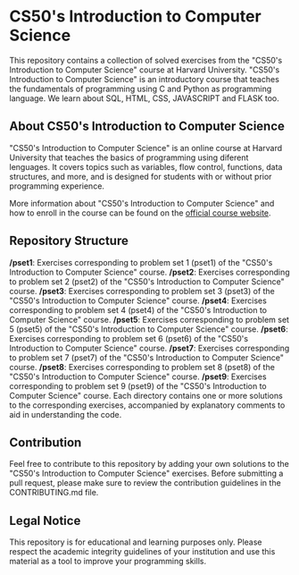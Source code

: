 # CS50's Introduction to Computer Science

This repository contains a collection of solved exercises from the "CS50's Introduction to Computer Science" course at Harvard University. "CS50's Introduction to Computer Science" is an introductory course that teaches the fundamentals of programming using C and Python as programming language. We learn about SQL, HTML, CSS, JAVASCRIPT and FLASK too.

## About CS50's Introduction to Computer Science

"CS50's Introduction to Computer Science" is an online course at Harvard University that teaches the basics of programming using diferent lenguages. It covers topics such as variables, flow control, functions, data structures, and more, and is designed for students with or without prior programming experience.

More information about "CS50's Introduction to Computer Science" and how to enroll in the course can be found on the [official course website]((https://cs50.harvard.edu/x/2024/)).

## Repository Structure

**/pset1**: Exercises corresponding to problem set 1 (pset1) of the "CS50's Introduction to Computer Science" course.
**/pset2**: Exercises corresponding to problem set 2 (pset2) of the "CS50's Introduction to Computer Science" course.
**/pset3**: Exercises corresponding to problem set 3 (pset3) of the "CS50's Introduction to Computer Science" course.
**/pset4**: Exercises corresponding to problem set 4 (pset4) of the "CS50's Introduction to Computer Science" course.
**/pset5**: Exercises corresponding to problem set 5 (pset5) of the "CS50's Introduction to Computer Science" course.
**/pset6**: Exercises corresponding to problem set 6 (pset6) of the "CS50's Introduction to Computer Science" course.
**/pset7**: Exercises corresponding to problem set 7 (pset7) of the "CS50's Introduction to Computer Science" course.
**/pset8**: Exercises corresponding to problem set 8 (pset8) of the "CS50's Introduction to Computer Science" course.
**/pset9**: Exercises corresponding to problem set 9 (pset9) of the "CS50's Introduction to Computer Science" course.
Each directory contains one or more solutions to the corresponding exercises, accompanied by explanatory comments to aid in understanding the code.

## Contribution

Feel free to contribute to this repository by adding your own solutions to the "CS50's Introduction to Computer Science" exercises. Before submitting a pull request, please make sure to review the contribution guidelines in the CONTRIBUTING.md file.

## Legal Notice

This repository is for educational and learning purposes only. Please respect the academic integrity guidelines of your institution and use this material as a tool to improve your programming skills.
